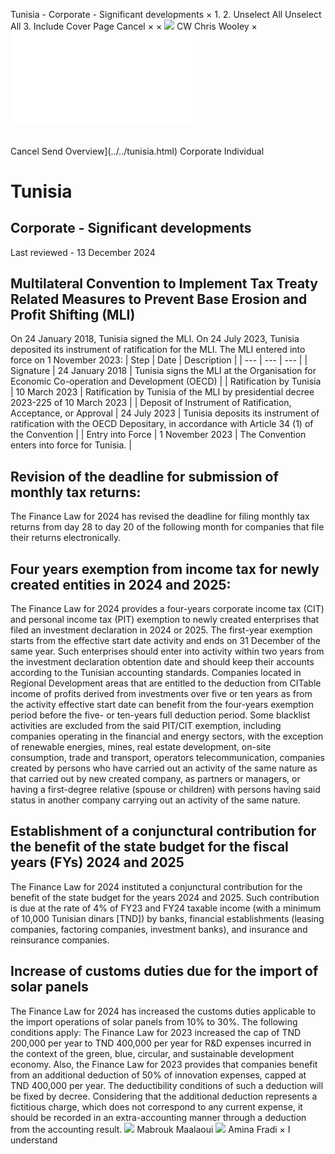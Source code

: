 Tunisia - Corporate - Significant developments
×
1.
2.
Unselect All
Unselect All
3.
Include Cover Page
Cancel
×
×
![](../../-/media/world-wide-tax-summaries/attachments/global---chris-wooley.ashx%3Frev=ac5e5f3223b34096b1afc2a6009c7320&revision=ac5e5f32-23b3-4096-b1af-c2a6009c7320&hash=859B7ADC84DC2CBEC9760E9E6EE7DE6D0A8BFCDF)
CW
Chris Wooley
×
![](significant-developments.html)
######
Cancel
Send
Overview](../../tunisia.html)
Corporate
Individual
# Tunisia
## Corporate - Significant developments
Last reviewed - 13 December 2024
## Multilateral Convention to Implement Tax Treaty Related Measures to Prevent Base Erosion and Profit Shifting (MLI)
On 24 January 2018, Tunisia signed the MLI. On 24 July 2023, Tunisia deposited its instrument of ratification for the MLI. The MLI entered into force on 1 November 2023:
| Step | Date | Description |
| --- | --- | --- |
| Signature | 24 January 2018 | Tunisia signs the MLI at the Organisation for Economic Co-operation and Development (OECD) |
| Ratification by Tunisia | 10 March 2023 | Ratification by Tunisia of the MLI by presidential decree 2023-225 of 10 March 2023 |
| Deposit of Instrument of Ratification, Acceptance, or Approval | 24 July 2023 | Tunisia deposits its instrument of ratification with the OECD Depositary, in accordance with Article 34 (1) of the Convention |
| Entry into Force | 1 November 2023 | The Convention enters into force for Tunisia. |
## Revision of the deadline for submission of monthly tax returns:
The Finance Law for 2024 has revised the deadline for filing monthly tax returns from day 28 to day 20 of the following month for companies that file their returns electronically.
## Four years exemption from income tax for newly created entities in 2024 and 2025:
The Finance Law for 2024 provides a four-years corporate income tax (CIT) and personal income tax (PIT) exemption to newly created enterprises that filed an investment declaration in 2024 or 2025. The first-year exemption starts from the effective start date activity and ends on 31 December of the same year. Such enterprises should enter into activity within two years from the investment declaration obtention date and should keep their accounts according to the Tunisian accounting standards.
Companies located in Regional Development areas that are entitled to the deduction from CITable income of profits derived from investments over five or ten years as from the activity effective start date can benefit from the four-years exemption period before the five- or ten-years full deduction period.
Some blacklist activities are excluded from the said PIT/CIT exemption, including companies operating in the financial and energy sectors, with the exception of renewable energies, mines, real estate development, on-site consumption, trade and transport, operators telecommunication, companies created by persons who have carried out an activity of the same nature as that carried out by new created company, as partners or managers, or having a first-degree relative (spouse or children) with persons having said status in another company carrying out an activity of the same nature.
## Establishment of a conjunctural contribution for the benefit of the state budget for the fiscal years (FYs) 2024 and 2025
The Finance Law for 2024 instituted a conjunctural contribution for the benefit of the state budget for the years 2024 and 2025. Such contribution is due at the rate of 4% of FY23 and FY24 taxable income (with a minimum of 10,000 Tunisian dinars [TND]) by banks, financial establishments (leasing companies, factoring companies, investment banks), and insurance and reinsurance companies.
## Increase of customs duties due for the import of solar panels
The Finance Law for 2024 has increased the customs duties applicable to the import operations of solar panels from 10% to 30%.
The following conditions apply:
The Finance Law for 2023 increased the cap of TND 200,000 per year to TND 400,000 per year for R&D expenses incurred in the context of the green, blue, circular, and sustainable development economy.
Also, the Finance Law for 2023 provides that companies benefit from an additional deduction of 50% of innovation expenses, capped at TND 400,000 per year. The deductibility conditions of such a deduction will be fixed by decree.
Considering that the additional deduction represents a fictitious charge, which does not correspond to any current expense, it should be recorded in an extra-accounting manner through a deduction from the accounting result.
![](../../-/media/world-wide-tax-summaries/attachments/tunisia---mabrouk_maalaoui.ashx%3Frev=4e1ff86b8e9544b1b18fd1c271a6e93c&revision=4e1ff86b-8e95-44b1-b18f-d1c271a6e93c&hash=F482CAD4A8791DDC08F108964502A266CC612D8D)
Mabrouk Maalaoui
![](../../-/media/world-wide-tax-summaries/attachments/tunisia---amina_fradi.ashx%3Frev=68623d7543654b0b8324d448598d05ba&revision=68623d75-4365-4b0b-8324-d448598d05ba&hash=740E4E5013AD34F1CF7D8E1C0A54DF4C66BCC80B)
Amina Fradi
×
I understand
